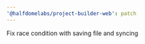 ```yaml
---
'@halfdomelabs/project-builder-web': patch
---
```


Fix race condition with saving file and syncing
